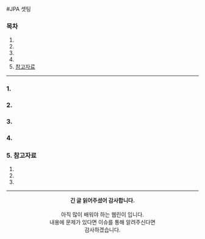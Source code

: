 #JPA 셋팅

### 목차
1. []()
2. []()
3. []()
4. []()
5. [참고자료]()

---

### 1. 



### 2.




### 3.




### 4.




### 5. 참고자료
1. []()
2. []()
3. []()



---
<div align="center">
  <b>긴 글 읽어주셨어 감사합니다.</b><br/><br/>
  아직 많이 배워야 하는 웹린이 입니다.<br/>
  내용에 문제가 있다면 이슈를 통해 알려주신다면 <br>
  감사하겠습니다.
</div>
